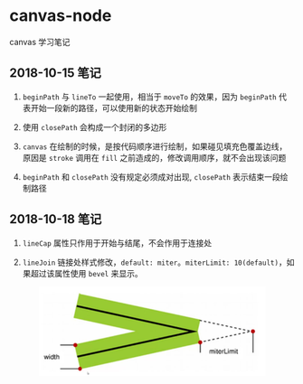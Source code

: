 # canvas-node
canvas 学习笔记

## 2018-10-15 笔记
1. `beginPath` 与 `lineTo` 一起使用，相当于 `moveTo` 的效果，因为 `beginPath` 代表开始一段新的路径，可以使用新的状态开始绘制

2. 使用 `closePath` 会构成一个封闭的多边形

3. `canvas` 在绘制的时候，是按代码顺序进行绘制，如果碰见填充色覆盖边线，原因是 `stroke` 调用在 `fill` 之前造成的，修改调用顺序，就不会出现该问题

4. `beginPath` 和 `closePath` 没有规定必须成对出现, `closePath` 表示结束一段绘制路径

## 2018-10-18 笔记
1. `lineCap` 属性只作用于开始与结尾，不会作用于连接处

2. `lineJoin` 链接处样式修改，`default: miter`。`miterLimit: 10(default)`，如果超过该属性使用 `bevel` 来显示。

<div align=center>

  ![](./star/miterLimit.png)

</div>
